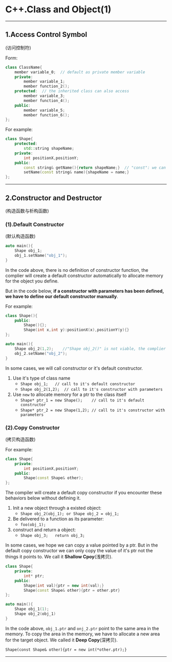

# **C++.Class and Object(1)**

---

## **1.Access Control Symbol**

(访问控制符)

Form:

```c++
class ClassName{
    member variable_0;	// default as private member variable
    private:
    	member variable_1;
    	member function_2();
    protected:	// the inherited class can also access
    	member variable_3;
    	member function_4();
    public:
    	member variable_5;
    	member function_6();
};
```

For example:

```c++
class Shape{
	protected:
    	std::string shapeName;
    private:
    	int positionX,positionY;
    public:
    	const string& getName(){return shapeName;}	// "const": we can't modify the private variable "shapeName" through it's reference
    	setName(const string& name){shapeName = name;}
};
```

---

## **2.Constructor and Destructor**

(构造函数与析构函数)

### **(1).Default Constructor**

(默认构造函数)

```c++
auto main(){
	Shape obj_1;
	obj_1.setName("obj_1");
}
```

In the code above, there is no definition of constructor function, the complier will create a default constructor automatically to allocate memory for the object you define. 

But in the code below, **if a constructor with parameters has been defined, we have to define our default constructor manually**.

For example:

```c++
class Shape(){
	public:
		Shape(){};
		Shape(int x,int y):positionX(x),positionY(y){}
};

auto main(){
	Shape obj_2(1,2);	 //"Shape obj_2()" is not viable, the complier will consider "obj_2()" as a function with return type of "Shape".
	obj_2.setName("obj_2");
}
```

In some cases, we will call constructor or it's default constructor.

1. Use it's type of class name
      - `Shape obj_1;	// call to it's default constructor`
      - `Shape obj_2(1,2);	// call to it's constructor with parameters`
2. Use `new` to allocate memory for a ptr to the class itself
      - `Shape* ptr_1 = new Shape();	// call to it's default constructor`
      - `Shape* ptr_2 = new Shape(1,2);	// call to it's constructor with parameters`

### **(2).Copy Constructor**

(拷贝构造函数)

For example:

```c++
class Shape{
	private:
		int positionX,positionY;
	public:
		Shape(const Shape& other);
};
```

The compiler will create a default copy constructor if you encounter these behaviors below without defining it.

1. Init a new object through a existed object:
      - `Shape obj_2(obj_1); or Shape obj_2 = obj_1;`
2. Be delivered to a function as its parameter:
      - `foo(obj_1);`
3. construct and return a object:
      - `Shape obj_3;	return obj_3;`

In some cases, we hope we can copy a value pointed by a ptr. But in the default copy constructor we can only copy the value of it's ptr not the things it points to. We call it **Shallow Cpoy**(浅拷贝). 

```c++
class Shape{
	private:
		int* ptr;
	public:
		Shape(int val){ptr = new int(val);}
		Shape(const Shape& other){ptr = other.ptr}
};

auto main(){
	Shape obj_1(1);
	Shape obj_2(obj_1)
}
```

In the code above, `obj_1.ptr` and `onj_2.ptr` point to the same area in the memory. To copy the area in the memory, we have to allocate a new area for the target object. We called it **Deep Copy**(深拷贝). 

`Shape(const Shape& other){ptr = new int(*other.ptr);}` 

---

